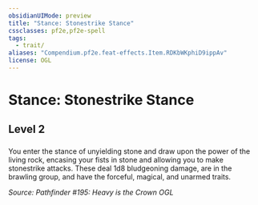 ```yaml
---
obsidianUIMode: preview
title: "Stance: Stonestrike Stance"
cssclasses: pf2e,pf2e-spell
tags:
  - trait/
aliases: "Compendium.pf2e.feat-effects.Item.RDKbWKphiD9ippAv"
license: OGL
---
```

# Stance: Stonestrike Stance
## Level 2
### 






You enter the stance of unyielding stone and draw upon the power of the living rock, encasing your fists in stone and allowing you to make stonestrike attacks. These deal 1d8 bludgeoning damage, are in the brawling group, and have the forceful, magical, and unarmed traits.

*Source: Pathfinder #195: Heavy is the Crown*
*OGL*